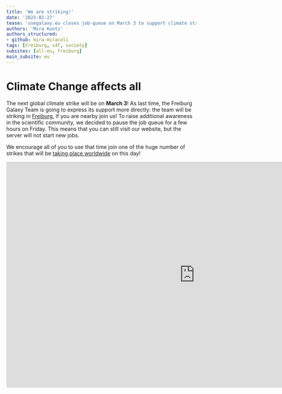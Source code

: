 ```yaml
---
title: 'We are striking!'
date: '2023-02-27'
tease: 'usegalaxy.eu closes job-queue on March 3 to support climate strike'
authors: 'Mira Kuntz'
authors_structured:
- github: mira-miracoli
tags: [Freiburg, s4f, society]
subsites: [all-eu, freiburg]
main_subsite: eu
---
```

# Climate Change affects all 
The next global climate strike will be on **March 3**! As last time, the Freiburg Galaxy Team is going to express its support more directly: the team will be striking in [Freiburg](https://freiburgforfuture.de/03-03/), if you are nearby join us!
To raise additional awareness in the scientific community, we decided to pause the job queue for a few hours on Friday. 
This means that you can still visit our website, but the server will not start new jobs.  

We encourage all of you to use that time join one of the huge number of strikes that will be [taking place worldwide](https://fridaysforfuture.org/march-3/) on this day!

<div class="multiple-img">
    <iframe width="1000" height="600" src="https://globalclimatestrike.net/#map" frameborder="0" allowfullscreen></iframe>
</div>

